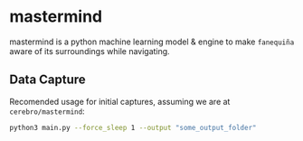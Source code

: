 # mastermind

mastermind is a python machine learning model & engine to make `fanequiña` aware of its surroundings while navigating.

## Data Capture

Recomended usage for initial captures, assuming we are at `cerebro/mastermind`:

```bash
python3 main.py --force_sleep 1 --output "some_output_folder"
```
